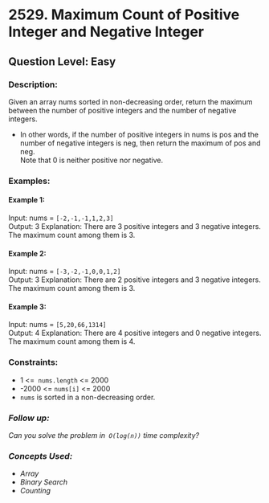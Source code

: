 # 2529. Maximum Count of Positive Integer and Negative Integer
## Question Level: Easy
### Description:
Given an array nums sorted in non-decreasing order, return the maximum between the number of positive integers and the number of negative integers.
- In other words, if the number of positive integers in nums is pos and the number of negative integers is neg, then return the maximum of pos and neg.  
Note that 0 is neither positive nor negative.

### Examples:
#### Example 1:

Input: nums = `[-2,-1,-1,1,2,3]`  
Output: 3
Explanation: There are 3 positive integers and 3 negative integers. The maximum count among them is 3.
#### Example 2:

Input: nums = `[-3,-2,-1,0,0,1,2]`  
Output: 3
Explanation: There are 2 positive integers and 3 negative integers. The maximum count among them is 3.
#### Example 3:

Input: nums = `[5,20,66,1314]`  
Output: 4
Explanation: There are 4 positive integers and 0 negative integers. The maximum count among them is 4.

### Constraints:

- 1 <=` nums.length` <= 2000
- -2000 <= `nums[i]` <= 2000
- `nums` is sorted in a non-decreasing order.

### <i>Follow up: 
Can you solve the problem in` O(log(n))` time complexity?

### Concepts Used:
- Array
- Binary Search
- Counting</i>